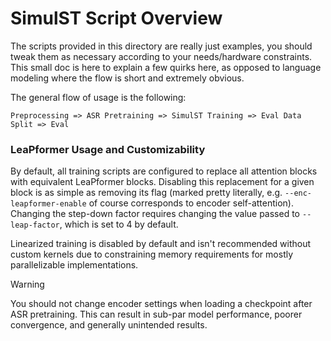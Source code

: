 # SimulST Script Overview

The scripts provided in this directory are really just examples, you should tweak them as necessary according to your needs/hardware constraints. This small doc is here to explain a few quirks here, as opposed to language modeling where the flow is short and extremely obvious.

The general flow of usage is the following:

```
Preprocessing => ASR Pretraining => SimulST Training => Eval Data Split => Eval
```

### LeaPformer Usage and Customizability

By default, all training scripts are configured to replace all attention blocks with equivalent LeaPformer blocks. Disabling this replacement for a given block is as simple as removing its flag (marked pretty literally, e.g. `--enc-leapformer-enable` of course corresponds to encoder self-attention). Changing the step-down factor requires changing the value passed to `--leap-factor`, which is set to 4 by default. 

Linearized training is disabled by default and isn't recommended without custom kernels due to constraining memory requirements for mostly parallelizable implementations.

> [!WARNING]  
> You should not change encoder settings when loading a checkpoint after ASR pretraining. This can result in sub-par model performance, poorer convergence, and generally unintended results.